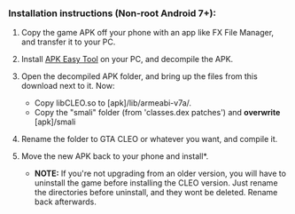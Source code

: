 ### Installation instructions (Non-root Android 7+):

1. Copy the game APK off your phone with an app like FX File Manager, and transfer it to your PC.
 
2. Install [APK Easy Tool](https://forum.xda-developers.com/android/software-hacking/tool-apk-easy-tool-v1-02-windows-gui-t3333960) on your PC, and decompile the APK.

3. Open the decompiled APK folder, and bring up the files from this download next to it. Now:
   - Copy libCLEO.so to [apk]/lib/armeabi-v7a/.
   - Copy the "smali" folder (from 'classes.dex patches') and **overwrite** [apk]/smali

4. Rename the folder to GTA CLEO or whatever you want, and compile it.

5. Move the new APK back to your phone and install*.
   - **NOTE:** If you're not upgrading from an older version, you will have to uninstall the game before installing the CLEO version. Just rename the directories before uninstall, and they wont be deleted. Rename back afterwards.
